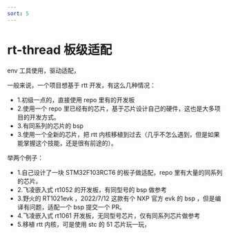```yaml
---
sort: 5
---
```

# rt-thread 板级适配

env 工具使用，驱动适配，

一般来说，一个项目想基于 rtt 开发，有这么几种情况：

- 1.初级一点的，直接使用 repo 里有的开发板
- 2.使用一个 repo 里已经有的芯片，基于芯片设计自己的硬件，这也是大多项目的开发方式。
- 3.有同系列的芯片的 bsp
- 3.使用一个全新的芯片，把 rtt 内核移植到过去（几乎不怎么遇到，但是如果能掌握这个技能，还是很有前途的）。


举两个例子：
- 1.自己设计了一块 STM32F103RCT6 的板子做适配，repo 里有大量的同系列的芯片。
- 2.飞凌嵌入式 rt1052 的开发板，有同型号的 bsp 做参考
- 3.野火的 RT1021evk ，2022/7/12 这款有个 NXP 官方 evk 的 bsp ，但是编译有问题，适配一个 bsp 提交一个 PR。 
- 4.飞凌嵌入式 rt1061 开发板，无同型号芯片，仅有同系列芯片做参考
- 5.移植 rtt 内核，可是使用 stc 的 51 芯片玩一玩，





